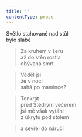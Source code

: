 ```yaml
---
title: ''
contentType: prose
---
```


  

Světlo stahované nad stůl  
bylo slabé

> Za kruhem v šeru  
> až do stěn rostla  
> obývaná smrt

> Věděl jsi  
> že v noci  
> sahá po mamince?

> Tenkrát  
> před Štědrým večerem  
> jsi mě však vytáhl  
> z úkrytu pod stolem

> a sevřel do náručí
